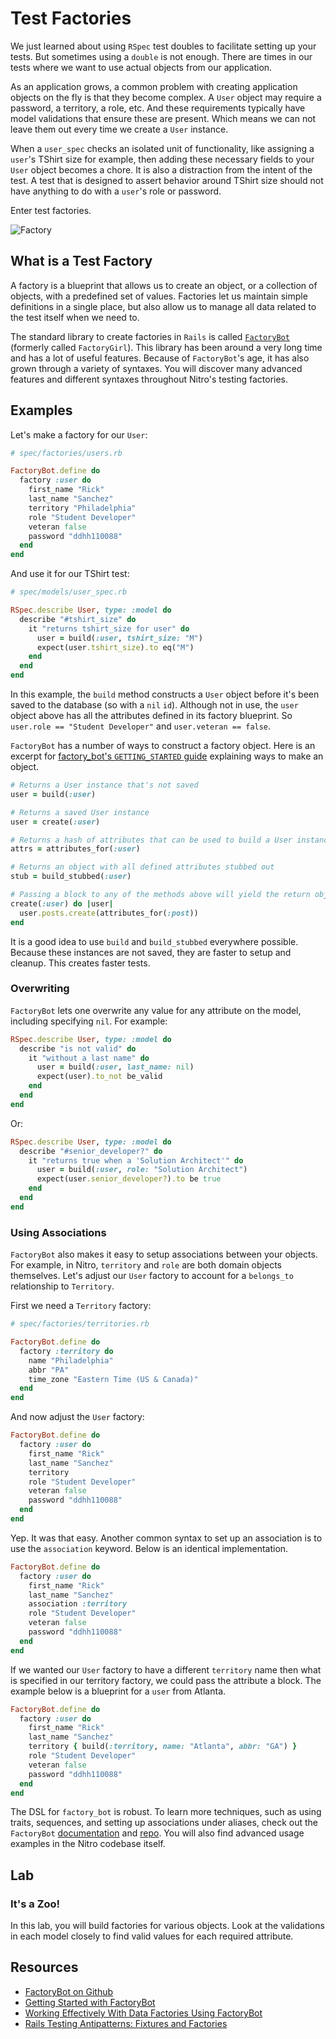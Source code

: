 # Test Factories

We just learned about using `RSpec` test doubles to facilitate setting up your tests. But sometimes using a `double` is not enough. There are times in our tests where we want to use actual objects from our application.

As an application grows, a common problem with creating application objects on the fly is that they become complex. A `User` object may require a password, a territory, a role, etc. And these requirements typically have model validations that ensure these are present. Which means we can not leave them out every time we create a `User` instance.

When a `user_spec` checks an isolated unit of functionality, like assigning a `user`'s TShirt size for example, then adding these necessary fields to your `User` object becomes a chore. It is also a distraction from the intent of the test. A test that is designed to assert behavior around TShirt size should not have anything to do with a `user`'s role or password.

Enter test factories.

![Factory](https://raw.githubusercontent.com/powerhome/phrg-testing-with-factories/master/factory.jpg?raw=true "Factory")

## What is a Test Factory

A factory is a blueprint that allows us to create an object, or a collection of objects, with a predefined set of values. Factories let us maintain simple definitions in a single place, but also allow us to manage all data related to the test itself when we need to.

The standard library to create factories in `Rails` is called [`FactoryBot`](https://github.com/thoughtbot/factory_bot) (formerly called `FactoryGirl`). This library has been around a very long time and has a lot of useful features. Because of `FactoryBot`'s age, it has also grown through a variety of syntaxes. You will discover many advanced features and different syntaxes throughout Nitro's testing factories.

## Examples

Let's make a factory for our `User`:

```ruby
# spec/factories/users.rb

FactoryBot.define do
  factory :user do
    first_name "Rick"
    last_name "Sanchez"
    territory "Philadelphia"
    role "Student Developer"
    veteran false
    password "ddhh110088"
  end
end
```

And use it for our TShirt test:

```ruby
# spec/models/user_spec.rb

RSpec.describe User, type: :model do
  describe "#tshirt_size" do
    it "returns tshirt_size for user" do
      user = build(:user, tshirt_size: "M")
      expect(user.tshirt_size).to eq("M")
    end
  end
end
```

In this example, the `build` method constructs a `User` object before it's been saved to the database (so with a `nil` `id`). Although not in use, the `user` object above has all the attributes defined in its factory blueprint. So `user.role == "Student Developer"` and `user.veteran == false`.

`FactoryBot` has a number of ways to construct a factory object. Here is an excerpt for [factory_bot's `GETTING_STARTED` guide](https://github.com/thoughtbot/factory_bot/blob/master/GETTING_STARTED.md#using-factories) explaining ways to make an object.

```ruby
# Returns a User instance that's not saved
user = build(:user)

# Returns a saved User instance
user = create(:user)

# Returns a hash of attributes that can be used to build a User instance
attrs = attributes_for(:user)

# Returns an object with all defined attributes stubbed out
stub = build_stubbed(:user)

# Passing a block to any of the methods above will yield the return object
create(:user) do |user|
  user.posts.create(attributes_for(:post))
end
```

It is a good idea to use `build` and `build_stubbed` everywhere possible. Because these instances are not saved, they are faster to setup and cleanup. This creates faster tests.

### Overwriting

`FactoryBot` lets one overwrite any value for any attribute on the model, including specifying `nil`. For example:

```ruby
RSpec.describe User, type: :model do
  describe "is not valid" do
    it "without a last name" do
      user = build(:user, last_name: nil)
      expect(user).to_not be_valid
    end
  end
end
```

Or:

```ruby
RSpec.describe User, type: :model do
  describe "#senior_developer?" do
    it "returns true when a 'Solution Architect'" do
      user = build(:user, role: "Solution Architect")
      expect(user.senior_developer?).to be true
    end
  end
end
```

### Using Associations

`FactoryBot` also makes it easy to setup associations between your objects. For example, in Nitro, `territory` and `role` are both domain objects themselves. Let's adjust our `User` factory to account for a `belongs_to` relationship to `Territory`.

First we need a `Territory` factory:

```ruby
# spec/factories/territories.rb

FactoryBot.define do
  factory :territory do
    name "Philadelphia"
    abbr "PA"
    time_zone "Eastern Time (US & Canada)"
  end
end
```

And now adjust the `User` factory:

```ruby
FactoryBot.define do
  factory :user do
    first_name "Rick"
    last_name "Sanchez"
    territory
    role "Student Developer"
    veteran false
    password "ddhh110088"
  end
end
```

Yep. It was that easy. Another common syntax to set up an association is to use the `association` keyword. Below is an identical implementation.

```ruby
FactoryBot.define do
  factory :user do
    first_name "Rick"
    last_name "Sanchez"
    association :territory
    role "Student Developer"
    veteran false
    password "ddhh110088"
  end
end
```

If we wanted our `User` factory to have a different `territory` name then what is specified in our territory factory, we could pass the attribute a block. The example below is a blueprint for a `user` from Atlanta.

```ruby
FactoryBot.define do
  factory :user do
    first_name "Rick"
    last_name "Sanchez"
    territory { build(:territory, name: "Atlanta", abbr: "GA") }
    role "Student Developer"
    veteran false
    password "ddhh110088"
  end
end
```

The DSL for `factory_bot` is robust. To learn more techniques, such as using traits, sequences, and setting up associations under aliases, check out the `FactoryBot` [documentation](https://www.rubydoc.info/gems/factory_bot/4.10.0) and [repo](https://github.com/thoughtbot/factory_bot). You will also find advanced usage examples in the Nitro codebase itself.

## Lab

### It's a Zoo!

In this lab, you will build factories for various objects. Look at the validations in each model closely to find valid values for each required attribute.

## Resources

- [FactoryBot on Github](https://github.com/thoughtbot/factory_bot)
- [Getting Started with FactoryBot](https://github.com/thoughtbot/factory_bot/blob/master/GETTING_STARTED.md)
- [Working Effectively With Data Factories Using FactoryBot](https://semaphoreci.com/community/tutorials/working-effectively-with-data-factories-using-factorybot)
- [Rails Testing Antipatterns: Fixtures and Factories](https://semaphoreci.com/blog/2014/01/14/rails-testing-antipatterns-fixtures-and-factories.html)
